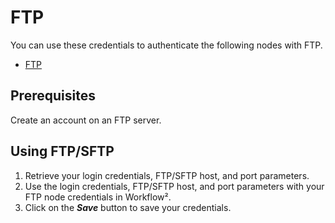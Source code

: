 # FTP

You can use these credentials to authenticate the following nodes with FTP.
- [FTP](/workflow/integrations/core-nodes/workflow-nodes-base.ftp/)

## Prerequisites

Create an account on an FTP server. 

## Using FTP/SFTP

1. Retrieve your login credentials, FTP/SFTP host, and port parameters.
2. Use the login credentials, FTP/SFTP host, and port parameters with your FTP node credentials in Workflow².
3. Click on the ***Save*** button to save your credentials.
